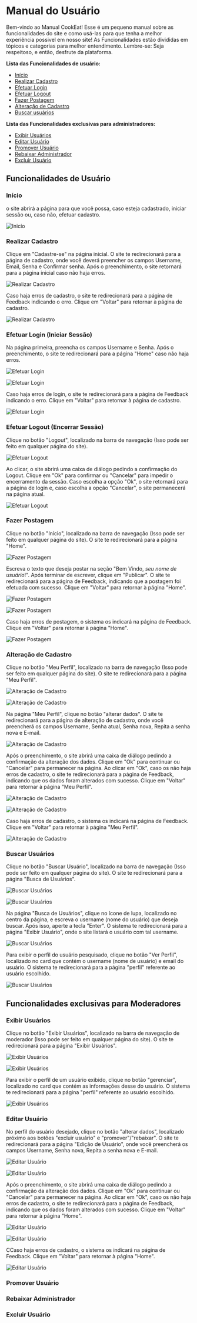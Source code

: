 # Manual do Usuário

Bem-vindo ao Manual CookEat! Esse é um pequeno manual sobre as funcionalidades do site e como usá-las para que tenha a melhor experiência possivel em nosso site! As Funcionalidades estão divididas em tópicos e categorias para melhor entendimento. Lembre-se: Seja respeitoso, e então, desfrute da plataforma.

**Lista das Funcionalidades de usuário:**

 - [Início](#Início)
 - [Realizar Cadastro](#Realizar-Cadastro)
 - [Efetuar Login](#Efetuar-Login) 
 - [Efetuar Logout](#Efetuar-Logout)
 - [Fazer Postagem](#Fazer-Postagem)
 - [Alteração de Cadastro](#Alteração-de-Cadastro)
 - [Buscar usuários](#Buscar-Usuários)
 

**Lista das Funcionalidades exclusivas para administradores:**
 
 - [Exibir Usuários](#Exibir-Usuários)
 - [Editar Usuário ](#Editar-Usuário)
 - [Promover Usuário](#Promover-Usuário)
 - [Rebaixar Administrador](#Rebaixar-Administrador)
 - [Excluir Usuário](#Excluir-Usuário)

## Funcionalidades de Usuário



### Início 

o site abrirá a página para que você possa, caso esteja cadastrado, iniciar sessão ou, caso não, efetuar cadastro.

![Inicio](imagens-do-manual/início_1.png)



### Realizar Cadastro

Clique em "Cadastre-se" na página inicial. O site te redirecionará para a página de cadastro, onde você deverá preencher os campos Username, Email, Senha e Confirmar senha.
Após o preenchimento, o site retornará para a página inicial caso não haja erros. 

![Realizar Cadastro](imagens-do-manual/cadastro_1.png)


Caso haja erros de cadastro, o site te redirecionará para a página de Feedback indicando o erro. Clique em "Voltar" para retornar à página de cadastro.

![Realizar Cadastro](imagens-do-manual/cadastro_2.png)



### Efetuar Login (Iniciar Sessão)

Na página primeira, preencha os campos Username e Senha. Após o preenchimento, o site te redirecionará para a página "Home" caso não haja erros.

![Efetuar Login](imagens-do-manual/login_1.png)

![Efetuar Login](imagens-do-manual/home_1.png)


Caso haja erros de login, o site te redirecionará para a página de Feedback indicando o erro. Clique em "Voltar" para retornar à página de cadastro.

![Efetuar Login](imagens-do-manual/login_2.png)



### Efetuar Logout (Encerrar Sessão)

Clique no botão "Logout", localizado na barra de navegação (Isso pode ser feito em qualquer página do site).

![Efetuar Logout](imagens-do-manual/navbar_1.png)


Ao clicar, o site abrirá uma caixa de diálogo pedindo a confirmação do Logout. Clique em "Ok" para confirmar ou "Cancelar" para impedir o encerramento da sessão. Caso escolha a opção "Ok", o site retornará para a página de login e, caso escolha a opção "Cancelar", o site permanecerá na página atual.

![Efetuar Logout](imagens-do-manual/Logout_1.png)



### Fazer Postagem

Clique no botão "Início", localizado na barra de navegação (Isso pode ser feito em qualquer página do site). O site te redirecionará para a página "Home".

![Fazer Postagem](imagens-do-manual/navbar_1.png)


Escreva o texto que deseja postar na seção "Bem Vindo, *seu nome de usuário*!". Após terminar de escrever, clique em "Publicar". O site te redirecionará para a página de Feedback, indicando que a postagem foi efetuada com sucesso. Clique em "Voltar" para retornar à página "Home".

![Fazer Postagem](imagens-do-manual/home_1.png)

![Fazer Postagem](imagens-do-manual/postar_2.png)


Caso haja erros de postagem, o sistema os indicará na página de Feedback. Clique em "Voltar" para retornar à página "Home".

![Fazer Postagem](imagens-do-manual/postar_1.png)



### Alteração de Cadastro

Clique no botão "Meu Perfil", localizado na barra de navegação (Isso pode ser feito em qualquer página do site). O site te redirecionará para a página "Meu Perfil".

![Alteração de Cadastro](imagens-do-manual/navbar_1.png)

![Alteração de Cadastro](imagens-do-manual/alteracao_de_cadastro_1.png)


Na página "Meu Perfil", clique no botão "alterar dados". O site te redirecionará para a página de alteração de cadastro, onde você preencherá os campos Username, Senha atual, Senha nova, Repita a senha nova e E-mail.

![Alteração de Cadastro](imagens-do-manual/alteracao_de_cadastro_2.png)

Após o preenchimento, o site abrirá uma caixa de diálogo pedindo a confirmação da alteração dos dados. Clique em "Ok" para continuar ou "Cancelar" para permanecer na página. Ao clicar em "Ok", caso os não haja erros de cadastro, o site te redirecionará para a página de Feedback, indicando que os dados foram alterados com sucesso. Clique em "Voltar" para retornar à página "Meu Perfil".
 
![Alteração de Cadastro](imagens-do-manual/alteracao_de_cadastro_3.png)

![Alteração de Cadastro](imagens-do-manual/alteracao_de_cadastro_5.png)


Caso haja erros de cadastro, o sistema os indicará na página de Feedback. Clique em "Voltar" para retornar à página "Meu Perfil".

![Alteração de Cadastro](imagens-do-manual/alteracao_de_cadastro_4.png)
 



### Buscar Usuários

Clique no botão "Buscar Usuário", localizado na barra de navegação (Isso pode ser feito em qualquer página do site). O site te redirecionará para a página "Busca de Usuários".

![Buscar Usuários](imagens-do-manual/navbar_1.png)

![Buscar Usuários](imagens-do-manual/buscar_usuarios_1.png)


Na página "Busca de Usuários", clique no  ícone de  lupa, localizado no centro da página, e escreva o username (nome do usuário) que deseja buscar. Após isso, aperte a tecla "Enter". O sistema te redirecionará para a página "Exibir Usuário", onde o site listará o usuário com tal username.

![Buscar Usuários](imagens-do-manual/buscar_usuarios_2.png)

Para exibir o perfil do usuário pesquisado, clique no botão "Ver Perfil", localizado no card que contém o username (nome de usuário) e email do usuário. O sistema te redirecionará para a página "perfil" referente ao usuário escolhido.

![Buscar Usuários](imagens-do-manual/buscar_usuarios_3.png)



## Funcionalidades exclusivas para Moderadores



### Exibir Usuários

Clique no botão "Exibir Usuários", localizado na barra de navegação de moderador (Isso pode ser feito em qualquer página do site). O site te redirecionará para a página "Exibir Usuários".

![Exibir Usuários](imagens-do-manual/navbar_2.png)

![Exibir Usuários](imagens-do-manual/exibir_usuarios_1.png)

Para exibir o perfil de um usuário exibido, clique no botão "gerenciar", localizado no card que contém as informações desse do usuário. O sistema te redirecionará para a página "perfil" referente ao usuário escolhido.

![Exibir Usuários](imagens-do-manual/perfil_1.png)



### Editar Usuário

No perfil do usuário desejado, clique no botão "alterar dados", localizado próximo aos botões "excluir usuário" e "promover"/"rebaixar". O site te redirecionará para a página "Edição de Usuário", onde você preencherá os campos Username, Senha nova, Repita a senha nova e E-mail.

![Editar Usuário](imagens-do-manual/perfil_1.png)

![Editar Usuário](imagens-do-manual/editar_usuario_1.png)


Após o preenchimento, o site abrirá uma caixa de diálogo pedindo a confirmação da alteração dos dados. Clique em "Ok" para continuar ou "Cancelar" para permanecer na página. Ao clicar em "Ok", caso os não haja erros de cadastro, o site te redirecionará para a página de Feedback, indicando que os dados foram alterados com sucesso. Clique em "Voltar" para retornar à página "Home".

![Editar Usuário](imagens-do-manual/editar_usuario_2.png)

![Editar Usuário](imagens-do-manual/editar_usuario_4.png)


CCaso haja erros de cadastro, o sistema os indicará na página de Feedback. Clique em "Voltar" para retornar à página "Home".

![Editar Usuário](imagens-do-manual/editar_usuario_3.png)



### Promover Usuário



### Rebaixar Administrador



### Excluir Usuário

